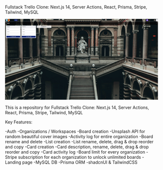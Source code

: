 Fullstack Trello Clone: Next.js 14, Server Actions, React, Prisma, Stripe, Tailwind, MySQL

![alt text](public/images/taskify.jpg)

This is a repository for Fullstack Trello Clone: Next.js 14, Server Actions, React, Prisma, Stripe, Tailwind, MySQL

Key Features:

-Auth
-Organizations / Workspaces
-Board creation
-Unsplash API for random beautiful cover images
-Activity log for entire organization
-Board rename and delete
-List creation
-List rename, delete, drag & drop reorder and copy
-Card creation
-Card description, rename, delete, drag & drop reorder and copy
-Card activity log
-Board limit for every organization
-Stripe subscription for each organization to unlock unlimited boards
-Landing page
-MySQL DB
-Prisma ORM
-shadcnUI & TailwindCSS
